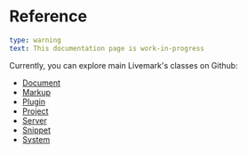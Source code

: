 # Reference

```yaml remark
type: warning
text: This documentation page is work-in-progress
```

Currently, you can explore main Livemark's classes on Github:

- [Document](https://github.com/frictionlessdata/livemark/blob/main/livemark/document.py)
- [Markup](https://github.com/frictionlessdata/livemark/blob/main/livemark/markup.py)
- [Plugin](https://github.com/frictionlessdata/livemark/blob/main/livemark/plugin.py)
- [Project](https://github.com/frictionlessdata/livemark/blob/main/livemark/project.py)
- [Server](https://github.com/frictionlessdata/livemark/blob/main/livemark/server.py)
- [Snippet](https://github.com/frictionlessdata/livemark/blob/main/livemark/snippet.py)
- [System](https://github.com/frictionlessdata/livemark/blob/main/livemark/system.py)
